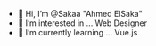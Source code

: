 - 👋 Hi, I’m @Sakaa "Ahmed ElSaka"
- 👀 I’m interested in ... Web Designer
- 🌱 I’m currently learning ... Vue.js
